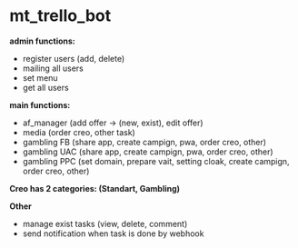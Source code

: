 # mt_trello_bot

<b>admin functions:</b>
- register users (add, delete)
- mailing all users
- set menu
- get all users

<b>main functions:</b>
- af_manager (add offer -> (new, exist), edit offer)
- media (order creo, other task)
- gambling FB (share app, create campign, pwa, order creo, other)
- gambling UAC (share app, create campign, pwa, order creo, other)
- gambling PPC (set domain, prepare vait, setting cloak, create campign, order creo, other)

<b>Creo has 2 categories: (Standart, Gambling)</b>

<b>Other</b>
- manage exist tasks (view, delete, comment)
- send notification when task is done by webhook
